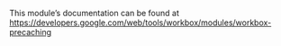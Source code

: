 This module’s documentation can be found at https://developers.google.com/web/tools/workbox/modules/workbox-precaching
